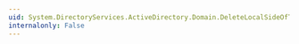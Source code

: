 ```yaml
---
uid: System.DirectoryServices.ActiveDirectory.Domain.DeleteLocalSideOfTrustRelationship(System.String)
internalonly: False
---
```

